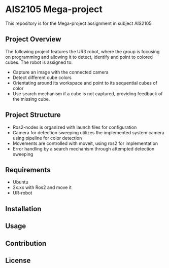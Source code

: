 # AIS2105 Mega-project
This repository is for the Mega-project assignment in subject AIS2105.

## Project Overview

The following project features the UR3 robot, where the group is focusing on programming and allowing it to detect, identify and point to colored cubes. The robot is assigned to:

* Capture an image with the connected camera
* Detect different cube colors
* Orientating around its workspace and point to its sequential cubes of color
* Use search mechanism if a cube is not captured, providing feedback of the missing cube.

## Project Structure

* Ros2-nodes is organized with launch files for configuration
* Camera for detection sweeping utilizes the implemented system camera using pipeline for color detection
* Movements are controlled with moveit, using ros2 for implementation
* Error handling by a search mechanism through attempted detection sweeping

## Requirements

* Ubuntu
* 2x.xx with Ros2 and move it
* UR-robot

## Installation


## Usage



## Contribution


## License 

